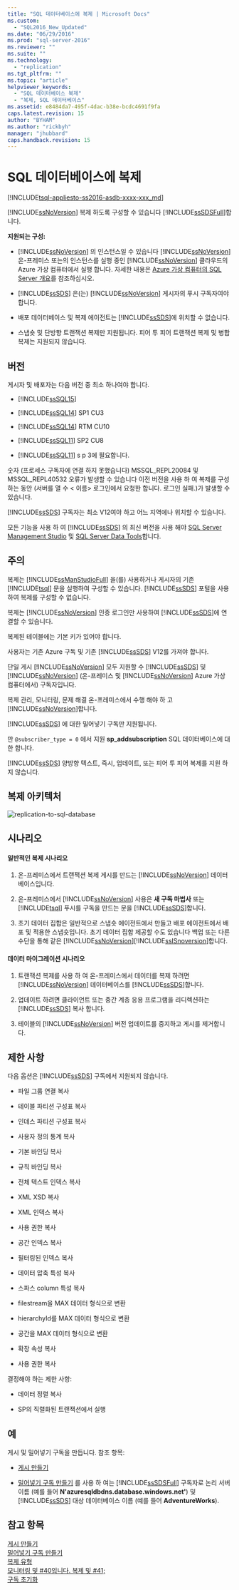 ```yaml
---
title: "SQL 데이터베이스에 복제 | Microsoft Docs"
ms.custom: 
  - "SQL2016_New_Updated"
ms.date: "06/29/2016"
ms.prod: "sql-server-2016"
ms.reviewer: ""
ms.suite: ""
ms.technology: 
  - "replication"
ms.tgt_pltfrm: ""
ms.topic: "article"
helpviewer_keywords: 
  - "SQL 데이터베이스 복제"
  - "복제, SQL 데이터베이스"
ms.assetid: e8484da7-495f-4dac-b38e-bcdc4691f9fa
caps.latest.revision: 15
author: "BYHAM"
ms.author: "rickbyh"
manager: "jhubbard"
caps.handback.revision: 15
---
```

# SQL 데이터베이스에 복제
[!INCLUDE[tsql-appliesto-ss2016-asdb-xxxx-xxx_md](../../includes/tsql-appliesto-ss2016-asdb-xxxx-xxx-md.md)]

  [!INCLUDE[ssNoVersion](../../includes/ssnoversion-md.md)] 복제 하도록 구성할 수 있습니다 [!INCLUDE[ssSDSFull](../../includes/sssdsfull-md.md)]합니다.  
  
 **지원되는 구성:**  
  
-    [!INCLUDE[ssNoVersion](../../includes/ssnoversion-md.md)] 의 인스턴스일 수 있습니다 [!INCLUDE[ssNoVersion](../../includes/ssnoversion-md.md)] 온-프레미스 또는의 인스턴스를 실행 중인 [!INCLUDE[ssNoVersion](../../includes/ssnoversion-md.md)] 클라우드의 Azure 가상 컴퓨터에서 실행 합니다. 자세한 내용은 [Azure 가상 컴퓨터의 SQL Server 개요](https://azure.microsoft.com/documentation/articles/virtual-machines-sql-server-infrastructure-services/)를 참조하십시오.  
  
-   [!INCLUDE[ssSDS](../../includes/sssds-md.md)] 은(는) [!INCLUDE[ssNoVersion](../../includes/ssnoversion-md.md)] 게시자의 푸시 구독자여야 합니다.  
  
-   배포 데이터베이스 및 복제 에이전트는 [!INCLUDE[ssSDS](../../includes/sssds-md.md)]에 위치할 수 없습니다.  
  
-   스냅숏 및 단방향 트랜잭션 복제만 지원됩니다. 피어 투 피어 트랜잭션 복제 및 병합 복제는 지원되지 않습니다.  
  
## 버전  
 게시자 및 배포자는 다음 버전 중 최소 하나여야 합니다.  
  
-   [!INCLUDE[ssSQL15](../../includes/sssql15-md.md)]  
  
-   [!INCLUDE[ssSQL14](../../includes/sssql14-md.md)] SP1 CU3  
  
-   [!INCLUDE[ssSQL14](../../includes/sssql14-md.md)] RTM CU10  
  
-   [!INCLUDE[ssSQL11](../../includes/sssql11-md.md)] SP2 CU8  
  
-   [!INCLUDE[ssSQL11](../../includes/sssql11-md.md)] s p 3에 필요합니다.  
  
 숫자 (프로세스 구독자에 연결 하지 못했습니다) MSSQL_REPL20084 및 MSSQL_REPL40532 오류가 발생할 수 있습니다 이전 버전을 사용 하 여 복제를 구성 하는 동안 (서버를 열 수 \< 이름> 로그인에서 요청한 합니다. 로그인 실패.)가 발생할 수 있습니다.  
  
 [!INCLUDE[ssSDS](../../includes/sssds-md.md)] 구독자는 최소 V12여야 하고 어느 지역에나 위치할 수 있습니다.  
  
 모든 기능을 사용 하 여 [!INCLUDE[ssSDS](../../includes/sssds-md.md)] 의 최신 버전을 사용 해야 [SQL Server Management Studio](https://msdn.microsoft.com/library/mt238290.aspx) 및 [SQL Server Data Tools](https://msdn.microsoft.com/library/mt204009.aspx)합니다.  
  
## 주의  
 복제는 [!INCLUDE[ssManStudioFull](../../includes/ssmanstudiofull-md.md)] 을(를) 사용하거나 게시자의 기존 [!INCLUDE[tsql](../../includes/tsql-md.md)] 문을 실행하여 구성할 수 있습니다. [!INCLUDE[ssSDS](../../includes/sssds-md.md)] 포털을 사용하여 복제를 구성할 수 없습니다.  
  
 복제는 [!INCLUDE[ssNoVersion](../../includes/ssnoversion-md.md)] 인증 로그인만 사용하여 [!INCLUDE[ssSDS](../../includes/sssds-md.md)]에 연결할 수 있습니다.  
  
 복제된 테이블에는 기본 키가 있어야 합니다.  
  
 사용자는 기존 Azure 구독 및 기존 [!INCLUDE[ssSDS](../../includes/sssds-md.md)] V12를 가져야 합니다.  
  
 단일 게시 [!INCLUDE[ssNoVersion](../../includes/ssnoversion-md.md)] 모두 지원할 수 [!INCLUDE[ssSDS](../../includes/sssds-md.md)] 및 [!INCLUDE[ssNoVersion](../../includes/ssnoversion-md.md)] (온-프레미스 및 [!INCLUDE[ssNoVersion](../../includes/ssnoversion-md.md)] Azure 가상 컴퓨터에서) 구독자입니다.  
  
 복제 관리, 모니터링, 문제 해결 온-프레미스에서 수행 해야 하 고 [!INCLUDE[ssNoVersion](../../includes/ssnoversion-md.md)]합니다.  
  
 [!INCLUDE[ssSDS](../../includes/sssds-md.md)] 에 대한 밀어넣기 구독만 지원됩니다.  
  
 만 `@subscriber_type = 0` 에서 지원 **sp_addsubscription** SQL 데이터베이스에 대 한 합니다.  
  
 [!INCLUDE[ssSDS](../../includes/sssds-md.md)] 양방향 텍스트, 즉시, 업데이트, 또는 피어 투 피어 복제를 지원 하지 않습니다.  
  
## 복제 아키텍처  
 ![replication-to-sql-database](../../relational-databases/replication/media/replication-to-sql-database.png "replication-to-sql-database")  
  
## 시나리오  
  
#### 일반적인 복제 시나리오  
  
1.  온-프레미스에서 트랜잭션 복제 게시를 만드는 [!INCLUDE[ssNoVersion](../../includes/ssnoversion-md.md)] 데이터베이스입니다.  
  
2.  온-프레미스에서 [!INCLUDE[ssNoVersion](../../includes/ssnoversion-md.md)] 사용은 **새 구독 마법사** 또는 [!INCLUDE[tsql](../../includes/tsql-md.md)] 푸시를 구독을 만드는 문을 [!INCLUDE[ssSDS](../../includes/sssds-md.md)]합니다.  
  
3.  초기 데이터 집합은 일반적으로 스냅숏 에이전트에서 만들고 배포 에이전트에서 배포 및 적용한 스냅숏입니다. 초기 데이터 집합 제공할 수도 있습니다 백업 또는 다른 수단을 통해 같은 [!INCLUDE[ssNoVersion](../../includes/ssnoversion-md.md)][!INCLUDE[ssISnoversion](../../includes/ssisnoversion-md.md)]합니다.  
  
#### 데이터 마이그레이션 시나리오  
  
1.  트랜잭션 복제를 사용 하 여 온-프레미스에서 데이터를 복제 하려면 [!INCLUDE[ssNoVersion](../../includes/ssnoversion-md.md)] 데이터베이스를 [!INCLUDE[ssSDS](../../includes/sssds-md.md)]합니다.  
  
2.  업데이트 하려면 클라이언트 또는 중간 계층 응용 프로그램을 리디렉션하는 [!INCLUDE[ssSDS](../../includes/sssds-md.md)] 복사 합니다.  
  
3.  테이블의 [!INCLUDE[ssNoVersion](../../includes/ssnoversion-md.md)] 버전 업데이트를 중지하고 게시를 제거합니다.  
  
## 제한 사항  
 다음 옵션은 [!INCLUDE[ssSDS](../../includes/sssds-md.md)] 구독에서 지원되지 않습니다.  
  
-   파일 그룹 연결 복사  
  
-   테이블 파티션 구성표 복사  
  
-   인데스 파티션 구성표 복사  
  
-   사용자 정의 통계 복사  
  
-   기본 바인딩 복사  
  
-   규칙 바인딩 복사  
  
-   전체 텍스트 인덱스 복사  
  
-   XML XSD 복사  
  
-   XML 인덱스 복사  
  
-   사용 권한 복사  
  
-   공간 인덱스 복사  
  
-   필터링된 인덱스 복사  
  
-   데이터 압축 특성 복사  
  
-   스파스 column 특성 복사  
  
-   filestream을 MAX 데이터 형식으로 변환  
  
-   hierarchyId를 MAX 데이터 형식으로 변환  
  
-   공간을 MAX 데이터 형식으로 변환  
  
-   확장 속성 복사  
  
-   사용 권한 복사  
  
 결정해야 하는 제한 사항:  
  
-   데이터 정렬 복사  
  
-   SP의 직렬화된 트랜잭션에서 실행  
  
## 예  
 게시 및 밀어넣기 구독을 만듭니다. 참조 항목:  
  
-   [게시 만들기](../../relational-databases/replication/publish/create-a-publication.md)  
  
-   [밀어넣기 구독 만들기](../../relational-databases/replication/create-a-push-subscription.md) 를 사용 하 여는 [!INCLUDE[ssSDSFull](../../includes/sssdsfull-md.md)] 구독자로 논리 서버 이름 (예를 들어 **N'azuresqldbdns.database.windows.net'**) 및 [!INCLUDE[ssSDS](../../includes/sssds-md.md)] 대상 데이터베이스 이름 (예를 들어 **AdventureWorks**).  
  
## 참고 항목  
 [게시 만들기](../../relational-databases/replication/publish/create-a-publication.md)   
 [밀어넣기 구독 만들기](../../relational-databases/replication/create-a-push-subscription.md)   
 [복제 유형](../../relational-databases/replication/types-of-replication.md)   
 [모니터링 및 #40입니다. 복제 및 #41;](../../relational-databases/replication/monitor/monitoring-replication.md)   
 [구독 초기화](../../relational-databases/replication/initialize-a-subscription.md)  
  
  